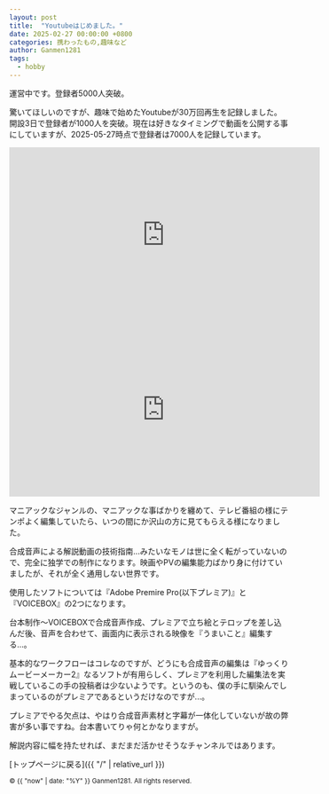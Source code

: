 ```yaml
---
layout: post
title:  "Youtubeはじめました。"
date: 2025-02-27 00:00:00 +0800
categories: 携わったもの,趣味など
author: Ganmen1281
tags:
  - hobby
---
```

運営中です。登録者5000人突破。

<!--description-->

驚いてほしいのですが、趣味で始めたYoutubeが30万回再生を記録しました。開設3日で登録者が1000人を突破。現在は好きなタイミングで動画を公開する事にしていますが、2025-05-27時点で登録者は7000人を記録しています。

<iframe width="560" height="315" src="https://www.youtube.com/embed/N0Ue-5XJEkg?si=5H8UvytcTEBfxUVB" title="YouTube video player" frameborder="0" allow="accelerometer; autoplay; clipboard-write; encrypted-media; gyroscope; picture-in-picture; web-share" referrerpolicy="strict-origin-when-cross-origin" allowfullscreen></iframe>

<iframe width="560" height="315" src="https://www.youtube.com/embed/NVhXADpAWVo?si=Xx91sjQbR2c0d3gM" title="YouTube video player" frameborder="0" allow="accelerometer; autoplay; clipboard-write; encrypted-media; gyroscope; picture-in-picture; web-share" referrerpolicy="strict-origin-when-cross-origin" allowfullscreen></iframe>

マニアックなジャンルの、マニアックな事ばかりを纏めて、テレビ番組の様にテンポよく編集していたら、いつの間にか沢山の方に見てもらえる様になりました。

合成音声による解説動画の技術指南...みたいなモノは世に全く転がっていないので、完全に独学での制作になります。映画やPVの編集能力ばかり身に付けていましたが、それが全く通用しない世界です。

使用したソフトについては『Adobe Premire Pro(以下プレミア)』と『VOICEBOX』の2つになります。

台本制作～VOICEBOXで合成音声作成、プレミアで立ち絵とテロップを差し込んだ後、音声を合わせて、画面内に表示される映像を『うまいこと』編集する...。

基本的なワークフローはコレなのですが、どうにも合成音声の編集は『ゆっくりムービーメーカー2』なるソフトが有用らしく、プレミアを利用した編集法を実戦しているこの手の投稿者は少ないようです。というのも、僕の手に馴染んでしまっているのがプレミアであるというだけなのですが...。

プレミアでやる欠点は、やはり合成音声素材と字幕が一体化していないが故の弊害が多い事ですね。台本書いてりゃ何とかなりますが。

解説内容に幅を持たせれば、まだまだ活かせそうなチャンネルではあります。

 [トップページに戻る]({{ "/" | relative_url }})



[jekyll-docs]: http://jekyllrb.com/docs/home
[jekyll-gh]:   https://github.com/jekyll/jekyll
[jekyll-talk]: https://talk.jekyllrb.com/

<p><small>&copy; {{ "now" | date: "%Y" }} Ganmen1281. All rights reserved.</small></p>